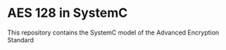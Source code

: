 # AES 128 in SystemC
This repository contains the SystemC model of the Advanced Encryption Standard

